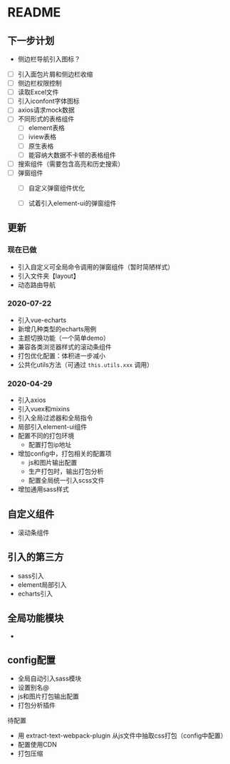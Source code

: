 # README



## 下一步计划

- 侧边栏导航引入图标？
- [ ] 引入面包片屑和侧边栏收缩
- [ ] 侧边栏权限控制
- [ ] 读取Excel文件
- [ ] 引入iconfont字体图标
- [ ] axios请求mock数据
- [ ] 不同形式的表格组件
  - [ ] element表格
  - [ ] iview表格
  - [ ] 原生表格
  - [ ] 能容纳大数据不卡顿的表格组件
- [ ] 搜索组件（需要包含高亮和历史搜索）
- [ ] 弹窗组件
  - [ ] 自定义弹窗组件优化
  - [ ] 试着引入element-ui的弹窗组件







## 更新

### 现在已做
- 引入自定义可全局命令调用的弹窗组件（暂时简陋样式）
- 引入文件夹【layout】
- 动态路由导航




### 2020-07-22

- 引入vue-echarts
- 新增几种类型的echarts用例
- 主题切换功能（一个简单demo）
- 兼容各类浏览器样式的滚动条组件
- 打包优化配置：体积进一步减小
- 公共化utils方法（可通过 `this.utils.xxx` 调用）



### 2020-04-29

- 引入axios
- 引入vuex和mixins
- 引入全局过滤器和全局指令
- 局部引入element-ui组件
- 配置不同的打包环境
  - 配置打包ip地址
- 增加config中，打包相关的配置项
  - js和图片输出配置
  - 生产打包时，输出打包分析
  - 配置全局统一引入scss文件
- 增加通用sass样式



## 自定义组件
- 滚动条组件


## 引入的第三方
- sass引入
- element局部引入
- echarts引入


## 全局功能模块
- 



## config配置
- 全局自动引入sass模块
- 设置别名@
- js和图片打包输出配置
- 打包分析插件

待配置
- 用 extract-text-webpack-plugin 从js文件中抽取css打包（config中配置）
- 配置使用CDN
- 打包压缩




















